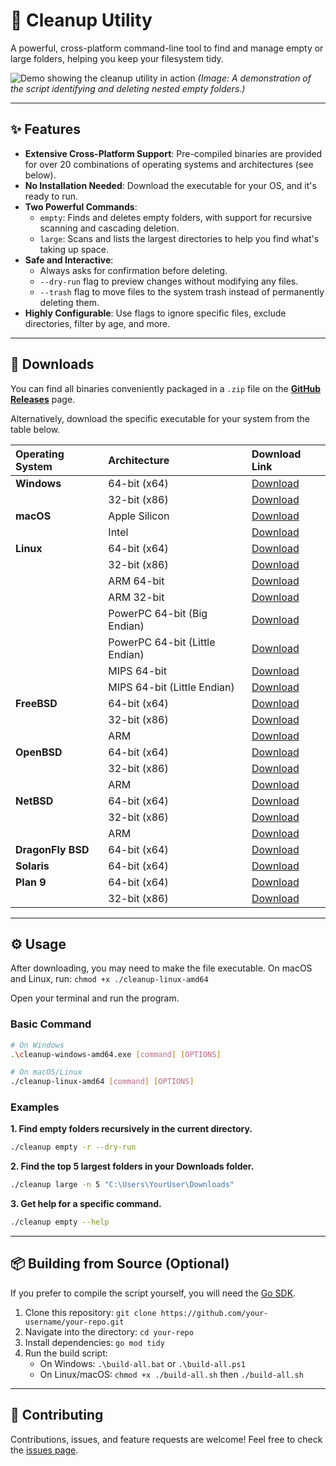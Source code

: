 # 🧹 Cleanup Utility

A powerful, cross-platform command-line tool to find and manage empty or large folders, helping you keep your filesystem tidy.

![Demo showing the cleanup utility in action](https://placehold.co/800x400/1e1e2e/dcdcdc?text=Animation+Showing+Script+Usage)
*(Image: A demonstration of the script identifying and deleting nested empty folders.)*

---

## ✨ Features

- **Extensive Cross-Platform Support**: Pre-compiled binaries are provided for over 20 combinations of operating systems and architectures (see below).
- **No Installation Needed**: Download the executable for your OS, and it's ready to run.
- **Two Powerful Commands**:
    - `empty`: Finds and deletes empty folders, with support for recursive scanning and cascading deletion.
    - `large`: Scans and lists the largest directories to help you find what's taking up space.
- **Safe and Interactive**:
    - Always asks for confirmation before deleting.
    - `--dry-run` flag to preview changes without modifying any files.
    - `--trash` flag to move files to the system trash instead of permanently deleting them.
- **Highly Configurable**: Use flags to ignore specific files, exclude directories, filter by age, and more.

---

## 🚀 Downloads

You can find all binaries conveniently packaged in a `.zip` file on the [**GitHub Releases**](https://github.com/your-username/your-repo/releases) page.

Alternatively, download the specific executable for your system from the table below.

| Operating System | Architecture | Download Link |
| :--------------- | :----------- | :------------ |
| **Windows** | 64-bit (x64) | [Download]()  |
|                  | 32-bit (x86) | [Download]()  |
| **macOS** | Apple Silicon| [Download]()  |
|                  | Intel        | [Download]()  |
| **Linux** | 64-bit (x64) | [Download]()  |
|                  | 32-bit (x86) | [Download]()  |
|                  | ARM 64-bit   | [Download]()  |
|                  | ARM 32-bit   | [Download]()  |
|                  | PowerPC 64-bit (Big Endian) | [Download]()  |
|                  | PowerPC 64-bit (Little Endian)| [Download]()  |
|                  | MIPS 64-bit  | [Download]()  |
|                  | MIPS 64-bit (Little Endian) | [Download]()  |
| **FreeBSD** | 64-bit (x64) | [Download]()  |
|                  | 32-bit (x86) | [Download]()  |
|                  | ARM          | [Download]()  |
| **OpenBSD** | 64-bit (x64) | [Download]()  |
|                  | 32-bit (x86) | [Download]()  |
|                  | ARM          | [Download]()  |
| **NetBSD** | 64-bit (x64) | [Download]()  |
|                  | 32-bit (x86) | [Download]()  |
|                  | ARM          | [Download]()  |
| **DragonFly BSD**| 64-bit (x64) | [Download]()  |
| **Solaris** | 64-bit (x64) | [Download]()  |
| **Plan 9** | 64-bit (x64) | [Download]()  |
|                  | 32-bit (x86) | [Download]()  |

---

## ⚙️ Usage

After downloading, you may need to make the file executable. On macOS and Linux, run: `chmod +x ./cleanup-linux-amd64`

Open your terminal and run the program.

### Basic Command

```bash
# On Windows
.\cleanup-windows-amd64.exe [command] [OPTIONS]

# On macOS/Linux
./cleanup-linux-amd64 [command] [OPTIONS]
```

### Examples

**1. Find empty folders recursively in the current directory.**
```bash
./cleanup empty -r --dry-run
```

**2. Find the top 5 largest folders in your Downloads folder.**
```bash
./cleanup large -n 5 "C:\Users\YourUser\Downloads"
```

**3. Get help for a specific command.**
```bash
./cleanup empty --help
```

---

## 📦 Building from Source (Optional)

If you prefer to compile the script yourself, you will need the [Go SDK](https://go.dev/dl/).

1.  Clone this repository: `git clone https://github.com/your-username/your-repo.git`
2.  Navigate into the directory: `cd your-repo`
3.  Install dependencies: `go mod tidy`
4.  Run the build script:
    - On Windows: `.\build-all.bat` or `.\build-all.ps1`
    - On Linux/macOS: `chmod +x ./build-all.sh` then `./build-all.sh`

---

## 🤝 Contributing

Contributions, issues, and feature requests are welcome! Feel free to check the [issues page](https://github.com/your-username/your-repo/issues).